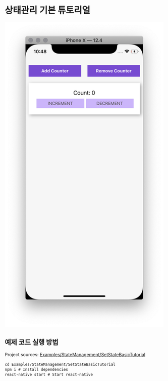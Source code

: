 <!-- ---
layout: default
title: 상태관리 기본 튜토리얼
parent: State Management Tutorial(한글)
nav_order: 1
has_children: true
--- -->

# 상태관리 기본 튜토리얼

![Hello](images/counter.png "Hello React Native")

## 예제 코드 실행 방법

Project sources: [Examples/StateManagement/SetStateBasicTutorial](https://github.com/JeffGuKang/react-native-tutorial)

```
cd Examples/StateManagement/SetStateBasicTutorial
npm i # Install dependencies
react-native start # Start react-native
```